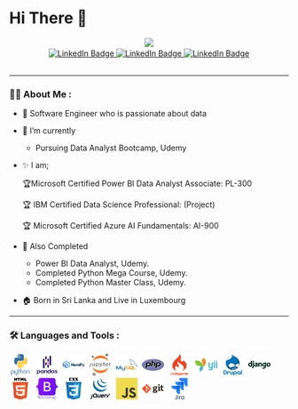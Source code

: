 
<h1>Hi There 👋</h1>

<div id="header" align="center">
  <img src="https://media.giphy.com/media/paTz7UZbPfTZFRYnnB/giphy.gif" width="200"/>
</div>
<div id="badges" align="center">
  <a href="https://www.linkedin.com/in/hashiniliyanage/">
    <img src="https://img.shields.io/badge/LinkedIn-0A66C2.svg?style=for-the-badge&logo=LinkedIn&logoColor=white" alt="LinkedIn Badge"/>
  <a href="https://github.com/hashinil/hashinil">
    <img src="https://img.shields.io/badge/GitHub-181717.svg?style=for-the-badge&logo=GitHub&logoColor=white" alt="LinkedIn Badge"/>
  <a href="https://www.credly.com/users/hashini-liyanage">
    <img src="https://img.shields.io/badge/Credly-FF6B00.svg?style=for-the-badge&logo=Credly&logoColor=white" alt="LinkedIn Badge"/>
  </a>
</div>
</br>


---

### :woman_technologist: About Me :

- 🔭 Software Engineer who is passionate about data 
  
- 🌱 I’m currently
    - Pursuing Data Analyst Bootcamp, Udemy
      
- ✨ I am;
  
    :trophy:Microsoft Certified Power BI Data Analyst Associate: PL-300

    :trophy: IBM Certified Data Science Professional: (Project)
    
    :trophy: Microsoft Certified Azure AI Fundamentals: AI-900
  
- 🌱 Also Completed
    - Power BI Data Analyst, Udemy.
    - Completed Python Mega Course, Udemy.
    - Completed Python Master Class, Udemy.
  
- :house: Born in Sri Lanka and Live in Luxembourg

---

### :hammer_and_wrench: Languages and Tools :
<div>
  <img src="https://github.com/devicons/devicon/blob/master/icons/python/python-original-wordmark.svg" title="Python" alt="py" width="40" height="40"/>&nbsp;
  <img src="https://github.com/devicons/devicon/blob/master/icons/pandas/pandas-original-wordmark.svg" title="Pandas" alt="pandas" width="40" height="40"/>&nbsp; 
  <img src="https://github.com/devicons/devicon/blob/master/icons/numpy/numpy-original-wordmark.svg" title="Numpy" alt="numpy" width="40" height="40"/>&nbsp;
  <img src="https://github.com/devicons/devicon/blob/master/icons/jupyter/jupyter-original-wordmark.svg" title="Jupyter" alt="jupyter" width="40" height="40"/>&nbsp;
  <img src="https://github.com/devicons/devicon/blob/master/icons/mysql/mysql-original-wordmark.svg" title="Mysql" alt="mysql" width="40" height="40"/>&nbsp;
  <img src="https://github.com/devicons/devicon/blob/master/icons/php/php-original.svg" title="Php" alt="php" width="40" height="40"/>&nbsp;
  <img src="https://github.com/devicons/devicon/blob/master/icons/codeigniter/codeigniter-plain-wordmark.svg" title="Codeigniter" alt="codeigniter" width="40" height="40"/>&nbsp;
  <img src="https://github.com/devicons/devicon/blob/master/icons/yii/yii-original-wordmark.svg" title="yii" alt="Yii" width="40" height="40"/>&nbsp;
  <img src="https://github.com/devicons/devicon/blob/master/icons/drupal/drupal-original-wordmark.svg" title="Drupal" alt="drupal" width="40" height="40"/>&nbsp;
  <img src="https://github.com/devicons/devicon/blob/master/icons/django/django-plain-wordmark.svg" title="Django" alt="django" width="40" height="40"/>&nbsp;
  <img src="https://github.com/devicons/devicon/blob/master/icons/html5/html5-original-wordmark.svg" title="HTML5" alt="html5" width="40" height="40"/>&nbsp;
  <img src="https://github.com/devicons/devicon/blob/master/icons/bootstrap/bootstrap-original-wordmark.svg" title="BS" alt="bs" width="40" height="40"/>&nbsp;
  <img src="https://github.com/devicons/devicon/blob/master/icons/css3/css3-original-wordmark.svg" title="CSS" alt="css" width="40" height="40"/>&nbsp;
  <img src="https://github.com/devicons/devicon/blob/master/icons/jquery/jquery-original-wordmark.svg" title="Jquery" alt="jquery" width="40" height="40"/>&nbsp;
  <img src="https://github.com/devicons/devicon/blob/master/icons/javascript/javascript-original.svg" title="JS" alt="js" width="40" height="40"/>&nbsp;
  <img src="https://github.com/devicons/devicon/blob/master/icons/git/git-original-wordmark.svg" title="Git" alt="git" width="40" height="40"/>&nbsp;
  <img src="https://github.com/devicons/devicon/blob/master/icons/jira/jira-original-wordmark.svg" title="Jira" alt="jira" width="40" height="40"/>&nbsp;
  
  
  
   
  
  

  
</div>
  

<!--
**hashinil/hashinil** is a ✨ _special_ ✨ repository because its `README.md` (this file) appears on your GitHub profile.

Here are some ideas to get you started:

- 🔭 I’m currently working on ...
- 🌱 I’m currently learning ...
- 👯 I’m looking to collaborate on ...
- 🤔 I’m looking for help with ...
- 💬 Ask me about ...
- 📫 How to reach me: ...
- 😄 Pronouns: ...
- ⚡ Fun fact: ...
-->
